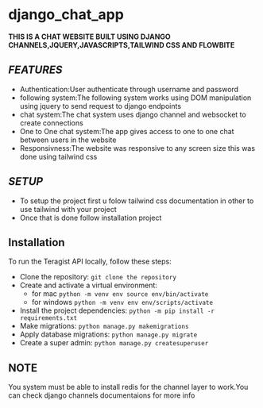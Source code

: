 # django_chat_app
**THIS IS A CHAT WEBSITE BUILT USING DJANGO CHANNELS,JQUERY,JAVASCRIPTS,TAILWIND CSS AND FLOWBITE**
## *FEATURES*
* Authentication:User authenticate through username and password
* following system:The following system works using DOM manipulation using jquery to send request to django endpoints
* chat system:The chat system uses django channel and websocket to create connections
* One to One chat system:The app gives access to one to one chat between users in the website
* Responsivness:The website was responsive to any screen size this was done using tailwind css

## *SETUP*
* To setup the project first u folow tailwind css documentation in other to use tailwind with your project
* Once that is done follow installation project

## **Installation**
To run the Teragist API locally, follow these steps:
* Clone the repository:
  `git clone the repository`
* Create and activate a virtual environment:
  * for mac `python -m venv env source env/bin/activate`
  * for windows `python -m venv env env/scripts/activate`
* Install the project dependencies:
  `python -m pip install -r requirements.txt`
* Make migrations:
 `python manage.py makemigrations`
* Apply database migrations:
  `python manage.py migrate`
* Create a super admin:
  `python manage.py createsuperuser`

## **NOTE**
You system must be able to install redis for the channel layer to work.You can check django channels documentaions for more info
  
